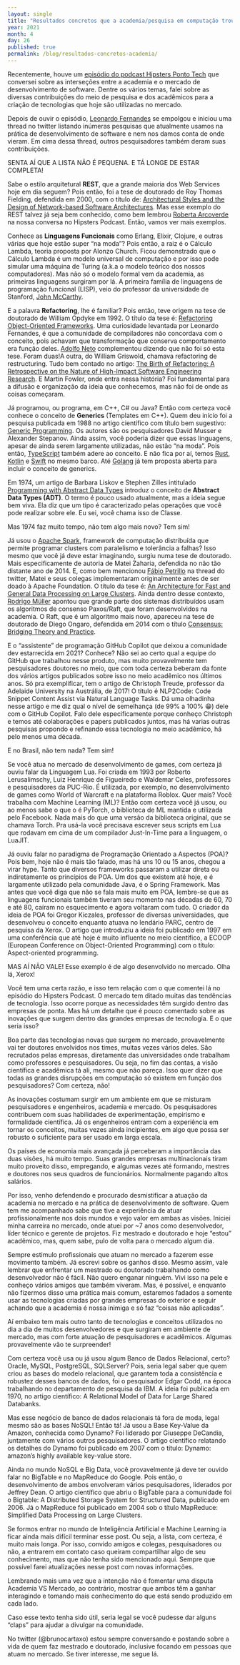 ```yaml
---
layout: single
title: "Resultados concretos que a academia/pesquisa em computação trouxe para a prática"
year: 2021
month: 4
day: 26
published: true
permalink: /blog/resultados-concretos-academia/
---
```


Recentemente, houve um <a href="https://hipsters.tech/academia-e-universidade-vs-mercado-e-industria-hipsters-ponto-tech-249/" target="_blank">episódio do podcast Hipsters Ponto Tech</a> que conversei sobre as interseções entre a academia e o mercado de desenvolvimento de software. Dentre os vários temas, falei sobre as diversas contribuições do meio de pesquisa e dos acadêmicos para a criação de tecnologias que hoje são utilizadas no mercado.

Depois de ouvir o episódio, <a href="https://twitter.com/leofernandesmo" target="_blank">Leonardo Fernandes</a> se empolgou e iniciou uma thread no twitter listando inúmeras pesquisas que atualmente usamos na prática de desenvolvimento de software e nem nos damos conta de onde vieram. Em cima dessa thread, outros pesquisadores também deram suas contribuições.

SENTA AÍ QUE A LISTA NÃO É PEQUENA. E TÁ LONGE DE ESTAR COMPLETA!

Sabe o estilo arquitetural **REST**, que a grande maioria dos Web Services hoje em dia seguem? Pois então, foi a tese de doutorado de Roy Thomas Fielding, defendida em 2000, com o título de: <a href="https://www.ics.uci.edu/~fielding/pubs/dissertation/fielding_dissertation.pdf" target="_blank">Architectural Styles and the Design of Network-based Software Architectures</a>. Mas esse exemplo do REST talvez já seja bem conhecido, como bem lembrou <a href="https://twitter.com/rla4" target="_blank">Roberta Arcoverde</a> na nossa conversa no Hipsters Podcast. Então, vamos ver mais exemplos.

Conhece as **Linguagens Funcionais** como Erlang, Elixir, Clojure, e outras várias que hoje estão super “na moda”? Pois então, a raiz é o Cálculo Lambda, teoria proposta por Alonzo Church. Ficou demonstrado que o Cálculo Lambda é um modelo universal de computação e por isso pode simular uma máquina de Turing (a.k.a o modelo teórico dos nossos computadores). Mas não só o modelo formal vem da academia, as primeiras linguagens surgiram por lá. A primeira família de linguagens de programação funcional (LISP), veio do professor da universidade de Stanford, <a href="https://en.wikipedia.org/wiki/John_McCarthy_(computer_scientist)" target="_blank">John McCarthy</a>.

E a palavra **Refactoring**, lhe é familiar? Pois então, teve origem na tese de doutorado de William Opdyke em 1992. O título da tese é: <a href="http://citeseerx.ist.psu.edu/viewdoc/download?doi=10.1.1.43.914&rep=rep1&type=pdf" target="_blank">Refactoring Object-Oriented Frameworks</a>. Uma curiosidade levantada por Leonardo Fernandes, é que a comunidade de compiladores não concordava com o conceito, pois achavam que transformação que conserva comportamento era função deles. <a href="https://twitter.com/adolfont" target="_blank">Adolfo Neto</a> complementou dizendo que não foi só esta tese. Foram duas!A outra, do William Griswold, chamava refactoring de restructuring. Tudo bem contado no artigo: <a href="https://ieeexplore.ieee.org/document/7274256" target="_blank">The Birth of Refactoring: A Retrospective on the Nature of High-Impact Software Engineering Research</a>. E Martin Fowler, onde entra nessa história? Foi fundamental para a difusão e organização da ideia que conhecemos, mas não foi de onde as coisas começaram.

Já programou, ou programa, em C++, C# ou Java? Então com certeza você conhece o conceito de **Generics** (Templates em C++). Quem deu início foi a pesquisa publicada em 1988 no artigo científico com título bem sugestivo: <a href="http://stepanovpapers.com/genprog.pdf" target="_blank">Generic Programming</a>. Os autores são os pesquisadores David Musser e Alexander Stepanov. Ainda assim, você poderia dizer que essas linguagens, apesar de ainda serem largamente utilizadas, não estão “na moda”. Pois então, <a href="https://www.typescriptlang.org/docs/handbook/2/generics.html" target="_blank">TypeScript</a> também adere ao conceito. E não fica por aí, temos <a href="https://doc.rust-lang.org/book/ch10-01-syntax.html" target="_blank">Rust</a>, <a href="https://kotlinlang.org/docs/generics.html" target="_blank">Kotlin</a> e <a href="https://docs.swift.org/swift-book/LanguageGuide/Generics.html" target="_blank">Swift</a> no mesmo barco. Até <a href="https://blog.golang.org/generics-proposal" target="_blank">Golang</a> já tem proposta aberta para incluir o conceito de generics.

Em 1974, um artigo de Barbara Liskov e Stephen Zilles intitulado <a href="https://www.cs.iastate.edu/hridesh" target="_blank">Programming with Abstract Data Types</a> introduz o conceito de **Abstract Data Types (ADT)**. O termo é pouco usado atualmente, mas a ideia segue bem viva. Ela diz que um tipo é caracterizado pelas operações que você pode realizar sobre ele. Eu sei, você chama isso de Classe.

Mas 1974 faz muito tempo, não tem algo mais novo? Tem sim!

Já usou o <a href="https://spark.apache.org/" target="_blank">Apache Spark</a>, framework de computação distribuída que permite programar clusters com paralelismo e tolerância a falhas? Isso mesmo que você já deve estar imaginando, surgiu numa tese de doutorado. Mais especificamente de autoria de Matei Zaharia, defendida no não tão distante ano de 2014. E, como bem mencionou <a href="https://twitter.com/drfabiopetrillo" target="_blank">Fábio Petrillo</a> na thread do twitter, Matei e seus colegas implementaram originalmente antes de ser doado à Apache Foundation. O título da tese é: <a href="https://digitalassets.lib.berkeley.edu/techreports/ucb/text/EECS-2014-12.pdf" target="_blank">An Architecture for Fast and General Data Processing on Large Clusters</a>. Ainda dentro desse contexto, <a href="https://twitter.com/brunocartaxo/status/1513335883851776001" target="_blank">Rodrigo Müller</a> apontou que grande parte dos sistemas distribuídos usam os algoritmos de consenso Paxos/Raft, que foram desenvolvidos na academia. O Raft, que é um algoritmo mais novo, apareceu na tese de doutorado de Diego Ongaro, defendida em 2014 com o título <a href="https://web.stanford.edu/~ouster/cgi-bin/papers/OngaroPhD.pdf" target="_blank">Consensus: Bridging Theory and Practice</a>.

E o “assistente” de programação GitHub Copilot que deixou a comunidade dev estarrecida em 2021? Conhece? Não sei ao certo qual a equipe do GitHub que trabalhou nesse produto, mas muito provavelmente tem pesquisadores doutores no meio, que com toda certeza beberam da fonte dos vários artigos publicados sobre isso no meio acadêmico nos últimos anos. Só pra exemplificar, tem o artigo de Christoph Treude, professor da Adelaide University na Austrália, de 2017! O título é NLP2Code: Code Snippet Content Assist via Natural Language Tasks. Dá uma olhadinha nesse artigo e me diz qual o nível de semelhança (de 99% a 100% 😁) dele com o GitHub Copilot. Falo dele especificamente porque conheço Christoph e temos até colaborações e papers publicados juntos, mas há varias outras pesquisas propondo e refinando essa tecnologia no meio acadêmico, há pelo menos uma década.

E no Brasil, não tem nada? Tem sim!

Se você atua no mercado de desenvolvimento de games, com certeza já ouviu falar da Linguagem Lua. Foi criada em 1993 por Roberto Lerusalimschy, Luiz Henrique de Figueiredo e Waldemar Celes, professores e pesquisadores da PUC-Rio. É utilizada, por exemplo, no desenvolvimento de games como World of Warcraft e na plataforma Roblox. Quer mais? Você trabalha com Machine Learning (ML)? Então com certeza você já usou, ou ao menos sabe o que o é PyTorch, o biblioteca de ML mantida e utilizada pelo Facebook. Nada mais do que uma versão da biblioteca original, que se chamava Torch. Pra usá-la você precisava escrever seus scripts em Lua que rodavam em cima de um compilador Just-In-Time para a linguagem, o LuaJIT.

Já ouviu falar no paradigma de Programação Orientado a Aspectos (POA)? Pois bem, hoje não é mais tão falado, mas há uns 10 ou 15 anos, chegou a virar hype. Tanto que diversos frameworks passaram a utilizar direta ou indiretamente os princípios de POA. Um dos que existem até hoje, e é largamente utilizado pela comunidade Java, é o Spring Framework. Mas antes que você diga que não se fala mais muito em POA, lembre-se que as linguagens funcionais também tiveram seu momento nas décadas de 60, 70 e até 80, caíram no esquecimento e agora voltaram com tudo. O criador da ideia de POA foi Gregor Kiczales, professor de diversas universidades, que desenvolveu o conceito enquanto atuava no lendário PARC, centro de pesquisa da Xerox. O artigo que introduziu a ideia foi publicado em 1997 em uma conferência que até hoje é muito influente no meio científico, a ECOOP (European Conference on Object-Oriented Programming) com o título: Aspect-oriented programming.

MAS AÍ NÃO VALE! Esse exemplo é de algo desenvolvido no mercado. Olha lá, Xerox!

Você tem uma certa razão, e isso tem relação com o que comentei lá no episódio do Hipsters Podcast. O mercado tem ditado muitas das tendências de tecnologia. Isso ocorre porque as necessidades têm surgido dentro das empresas de ponta. Mas há um detalhe que é pouco comentado sobre as inovações que surgem dentro das grandes empresas de tecnologia. E o que seria isso?

Boa parte das tecnologias novas que surgem no mercado, provavelmente vai ter doutores envolvidos nos times, muitas vezes vários deles. São recrutados pelas empresas, diretamente das universidades onde trabalham como professores e pesquisadores. Ou seja, no fim das contas, a visão científica e acadêmica tá ali, mesmo que não pareça. Isso quer dizer que todas as grandes disrupções em computação só existem em função dos pesquisadores? Com certeza, não!

As inovações costumam surgir em um ambiente em que se misturam pesquisadores e engenheiros, academia e mercado. Os pesquisadores contribuem com suas habilidades de experimentação, empirismo e formalidade científica. Já os engenheiros entram com a experiência em tornar os conceitos, muitas vezes ainda incipientes, em algo que possa ser robusto o suficiente para ser usado em larga escala.

Os países de economia mais avançada já perceberam a importância das duas visões, há muito tempo. Suas grandes empresas multinacionais tiram muito proveito disso, empregando, e algumas vezes até formando, mestres e doutores nos seus quadros de funcionários. Normalmente pagando altos salários.

Por isso, venho defendendo e procurado desmistificar a atuação da academia no mercado e na prática de desenvolvimento de software. Quem tem me acompanhado sabe que tive a experiência de atuar profissionalmente nos dois mundos e vejo valor em ambas as visões. Iniciei minha carreira no mercado, onde atuei por ~7 anos como desenvolvedor, líder técnico e gerente de projetos. Fiz mestrado e doutorado e hoje “estou” acadêmico, mas, quem sabe, pulo de volta para o mercado algum dia.

Sempre estimulo profissionais que atuam no mercado a fazerem esse movimento também. Já escrevi sobre os ganhos disso. Mesmo assim, vale lembrar que enfrentar um mestrado ou doutorado trabalhando como desenvolvedor não é fácil. Não quero enganar ninguém. Vivi isso na pele e conheço vários amigos que também viveram. Mas, é possível, e enquanto não fizermos disso uma prática mais comum, estaremos fadados a somente usar as tecnologias criadas por grandes empresas do exterior e seguir achando que a academia é nossa inimiga e só faz “coisas não aplicadas”.

Aí embaixo tem mais outro tanto de tecnologias e conceitos utilizados no dia a dia de muitos desenvolvedores e que surgiram em ambiente de mercado, mas com forte atuação de pesquisadores e acadêmicos. Algumas provavelmente vão te surpreender!

Com certeza você usa ou já usou algum Banco de Dados Relacional, certo? Oracle, MySQL, PostgreSQL, SQLServer? Pois, seria legal saber que quem criou as bases do modelo relacional, que garantem toda a consistência e robustez desses bancos de dados, foi o pesquisador Edgar Codd, na época trabalhando no departamento de pesquisa da IBM. A ideia foi publicada em 1970, no artigo científico: A Relational Model of Data for Large Shared Databanks.

Mas esse negócio de banco de dados relacionais tá fora de moda, legal mesmo são as bases NoSQL! Então tá! Já usou a Base Key-Value da Amazon, conhecida como Dynamo? Foi liderado por Giuseppe DeCandia, juntamente com vários outros pesquisadores. O artigo científico relatando os detalhes do Dynamo foi publicado em 2007 com o título: Dynamo: amazon’s highly available key-value store.

Ainda no mundo NoSQL e Big Data, você provavelmente já deve ter ouvido falar no BigTable e no MapReduce do Google. Pois então, o desenvolvimento de ambos envolveram vários pesquisadores, liderados por Jeffrey Dean. O artigo científico que abriu o BigTable para a comunidade foi o Bigtable: A Distributed Storage System for Structured Data, publicado em 2006. Já o MapReduce foi publicado em 2004 sob o título MapReduce: Simplified Data Processing on Large Clusters.

Se formos entrar no mundo de Inteligência Artificial e Machine Learning ia ficar ainda mais difícil terminar esse post. Ou seja, a lista, com certeza, é muito mais longa. Por isso, convido amigos e colegas, pesquisadores ou não, a entrarem em contato caso queiram compartilhar algo de seu conhecimento, mas que não tenha sido mencionado aqui. Sempre que possível farei atualizações nesse post com novas informações.

Lembrando mais uma vez que a intenção não é fomentar uma disputa Academia VS Mercado, ao contrário, mostrar que ambos têm a ganhar interagindo e tomando mais conhecimento do que está sendo produzido em cada lado.

Caso esse texto tenha sido útil, seria legal se você pudesse dar alguns “claps” para ajudar a divulgar na comunidade.

No twitter (@brunocartaxo) estou sempre conversando e postando sobre a vida de quem faz mestrado e doutorado, inclusive focando em pessoas que atuam no mercado. Se tiver interesse, me segue lá.
